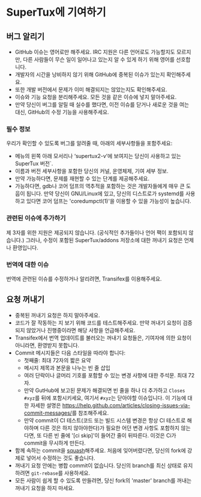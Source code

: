 # SuperTux에 기여하기

## 버그 알리기

- GitHub 이슈는 영어로만 해주세요. IRC 지원은 다른 언어로도 가능할지도 모르지만, 다른 사람들이 무슨 일이 일어나고 있는지 알 수 있게 하기 위해 영어를 선호합니다.
- 개발자의 시간을 낭비하지 않기 위해 GitHub에 중복된 이슈가 있는지 확인해주세요.
- 또한 개발 버전에서 문제가 이미 해결되지는 않았는지도 확인해주세요.
- 이슈와 기능 요청을 분리해주세요. 모든 것을 같은 이슈에 넣지 말아주세요.
- 만약 당신이 버그를 알릴 때 실수를 했다면, 이전 이슈를 닫거나 새로운 것을 여는 대신, GitHub의 수정 기능을 사용해주세요.

### 필수 정보

우리가 확인할 수 있도록 버그를 알려줄 때, 아래의 세부사항들을 포함주세요:

- 메뉴의 왼쪽 아래 모서리나 ‘supertux2-v’에 보여지는 당신이 사용하고 있는 SuperTux 버전`.
- 이름과 버전 세부사항을 포함한 당신의 커널, 운영체제, 기여 세부 정보.
- 만약 가능하다면, 문제를 재현할 수 있는 단계를 제공해주세요.
- 가능하다면, gdb나 코어 덤프의 역추적을 포함하는 것은 개발자들에게 매우 큰 도웁이 됩니다. 만약 당신이 GNU/Linux에 있고, 당신의 디스트로가 systemd를 사용하고 있다면 코어 덤프는 'coredumpctl(1)'을 이용할 수 있을 가능성이 높습니다.

### 관련된 이슈에 추가하기

제 3자를 위한 지원은 제공되지 않습니다. (공식적인 추가들이나 언어 팩이 포함되지 않습니다.) 그러나, 수정이 포함된 SuperTux/addons 저장소에 대한 꺼내기 요청은 언제나 환영입니다.

### 번역에 대한 이슈

번역에 관련된 이슈를 수정하거나 알리려면, Transifex를 이용해주세요.

## 요청 꺼내기

- 중복된 꺼내기 요청은 하지 말아주세요.
- 코드가 잘 작동하는 지 보기 위해 코드를 테스트해주세요. 만약 꺼내기 요청이 검증되지 않았거나 진행중이라면 해당 사항을 언급해주세요.
- Transifex에서 번역 업데이트를 불러오는 꺼내기 요청들은, 기여자에 의한 요청이 아니라면, 환영받지 못합니다.
- Commit 메시지들은 다음 스타일을 따라야 합니다:
  - 첫째줄: 최대 72자의 짧은 요약
  - 메시지 제목과 본문을 나누는 빈 줄 삽입
  - 여러 단락이나 글머리 기호를 포함할 수 있는 변경 사항에 대한 주석문. 최대 72자.
  - 만약 GutHub에 보고된 문제가 해결되면 빈 줄을 하나 더 추가하고 `Closes #xyz`를 뒤에 포함시키세요, 여기서 `#xyz`는 닫아야할 이슈입니다. 이 기능에 대한 자세한 설명은 <https://help.github.com/articles/closing-issues-via-commit-messages/>를 참조해주세요.
  - 만약 commit이 CI 테스트(코드 또는 빌드 시스템 변경은 항상 CI 테스트로 해야하며 다른 것은 하지 않아야한다)가 필요한 어던 변경 사항도 포함하지 않는다면, 또 다른 빈 줄에 '[ci skip]'이 들어간 줄이 뒤따른다. 이것은 Ci가 commit을 무시하게 만든다.
- 함께 속하는 commit을 [squash](https://help.github.com/articles/about-git-rebase/)해주세요.
  처음에 잊어버렸다면, 당신의 fork에 강제로 넣어서 수정하는 것도 좋습니다.
- 꺼내기 요청 안에는 병합 commit이 없습니다. 당신의 branch를 최신 상태로 유지하려면 `git-rebase`를 사용하세요.
- 모든 사람이 쉽게 할 수 있도록 만들려면, 당신 fork의 'master' branch를 꺼내는 꺼내기 요청을 하지 마세요.
